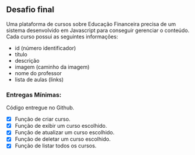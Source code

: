 ## Desafio final

Uma plataforma de cursos sobre Educação Financeira precisa de um sistema
desenvolvido em Javascript para conseguir gerenciar o conteúdo. Cada curso possui as
seguintes informações:

- id (número identificador)
- título
- descrição
- imagem (caminho da imagem)
- nome do professor
- lista de aulas (links)

### Entregas Mínimas:
Código entregue no Github.
- [x] Função de criar curso.
- [x] Função de exibir um curso escolhido.
- [x] Função de atualizar um curso escolhido.
- [x] Função de deletar um curso escolhido.
- [x] Função de listar todos os cursos.

